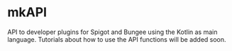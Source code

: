 # mkAPI
 API to developer plugins for Spigot and Bungee using the Kotlin as main language.
 Tutorials about how to use the API functions will be added soon.
